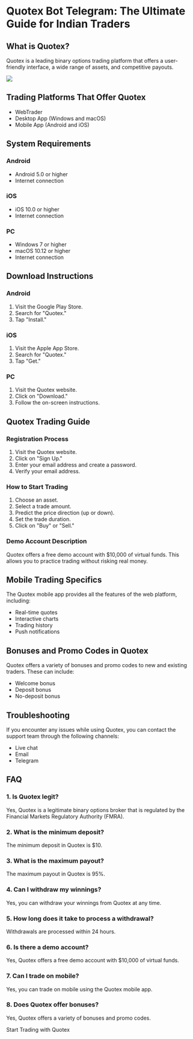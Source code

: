 # Quotex Bot Telegram: The Ultimate Guide for Indian Traders

## What is Quotex?

Quotex is a leading binary options trading platform that offers a
user-friendly interface, a wide range of assets, and competitive
payouts.

[![](https://static.quotex.io/files/4_en/300_250.jpg)](https://traff.sbs/brokerqxlid)

## Trading Platforms That Offer Quotex

-   WebTrader
-   Desktop App (Windows and macOS)
-   Mobile App (Android and iOS)

## System Requirements

### Android

-   Android 5.0 or higher
-   Internet connection

### iOS

-   iOS 10.0 or higher
-   Internet connection

### PC

-   Windows 7 or higher
-   macOS 10.12 or higher
-   Internet connection

## Download Instructions

### Android

1.  Visit the Google Play Store.
2.  Search for "Quotex."
3.  Tap "Install."

### iOS

1.  Visit the Apple App Store.
2.  Search for "Quotex."
3.  Tap "Get."

### PC

1.  Visit the Quotex website.
2.  Click on "Download."
3.  Follow the on-screen instructions.

## Quotex Trading Guide

### Registration Process

1.  Visit the Quotex website.
2.  Click on "Sign Up."
3.  Enter your email address and create a password.
4.  Verify your email address.

### How to Start Trading

1.  Choose an asset.
2.  Select a trade amount.
3.  Predict the price direction (up or down).
4.  Set the trade duration.
5.  Click on "Buy" or "Sell."

### Demo Account Description

Quotex offers a free demo account with \$10,000 of virtual funds. This
allows you to practice trading without risking real money.

## Mobile Trading Specifics

The Quotex mobile app provides all the features of the web platform,
including:

-   Real-time quotes
-   Interactive charts
-   Trading history
-   Push notifications

## Bonuses and Promo Codes in Quotex

Quotex offers a variety of bonuses and promo codes to new and existing
traders. These can include:

-   Welcome bonus
-   Deposit bonus
-   No-deposit bonus

## Troubleshooting

If you encounter any issues while using Quotex, you can contact the
support team through the following channels:

-   Live chat
-   Email
-   Telegram

## FAQ

### 1. Is Quotex legit?

Yes, Quotex is a legitimate binary options broker that is regulated by
the Financial Markets Regulatory Authority (FMRA).

### 2. What is the minimum deposit?

The minimum deposit in Quotex is \$10.

### 3. What is the maximum payout?

The maximum payout in Quotex is 95%.

### 4. Can I withdraw my winnings?

Yes, you can withdraw your winnings from Quotex at any time.

### 5. How long does it take to process a withdrawal?

Withdrawals are processed within 24 hours.

### 6. Is there a demo account?

Yes, Quotex offers a free demo account with \$10,000 of virtual funds.

### 7. Can I trade on mobile?

Yes, you can trade on mobile using the Quotex mobile app.

### 8. Does Quotex offer bonuses?

Yes, Quotex offers a variety of bonuses and promo codes.

Start Trading with Quotex

